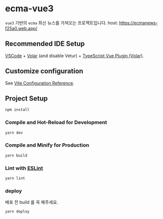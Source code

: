 # ecma-vue3

`vue3` 기반의 `ecma` 최신 뉴스를 가져오는 프로젝트입니다.
host: <https://ecmanews-f25a0.web.app/>

## Recommended IDE Setup

[VSCode](https://code.visualstudio.com/) + [Volar](https://marketplace.visualstudio.com/items?itemName=Vue.volar) (and disable Vetur) + [TypeScript Vue Plugin (Volar)](https://marketplace.visualstudio.com/items?itemName=Vue.vscode-typescript-vue-plugin).

## Customize configuration

See [Vite Configuration Reference](https://vitejs.dev/config/).

## Project Setup

```sh
npm install
```

### Compile and Hot-Reload for Development

```sh
yarn dev
```

### Compile and Minify for Production

```sh
yarn build
```

### Lint with [ESLint](https://eslint.org/)

```sh
yarn lint
```

### deploy

배포 전 build 를 꼭 해주세요.

```sh
yarn deploy
```
